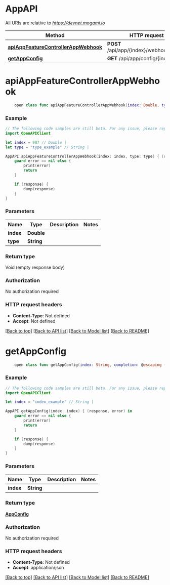 # AppAPI

All URIs are relative to *https://devnet.mogami.io*

Method | HTTP request | Description
------------- | ------------- | -------------
[**apiAppFeatureControllerAppWebhook**](AppAPI.md#apiappfeaturecontrollerappwebhook) | **POST** /api/app/{index}/webhook/{type} | 
[**getAppConfig**](AppAPI.md#getappconfig) | **GET** /api/app/config/{index} | 


# **apiAppFeatureControllerAppWebhook**
```swift
    open class func apiAppFeatureControllerAppWebhook(index: Double, type: String, completion: @escaping (_ data: Void?, _ error: Error?) -> Void)
```



### Example
```swift
// The following code samples are still beta. For any issue, please report via http://github.com/OpenAPITools/openapi-generator/issues/new
import OpenAPIClient

let index = 987 // Double | 
let type = "type_example" // String | 

AppAPI.apiAppFeatureControllerAppWebhook(index: index, type: type) { (response, error) in
    guard error == nil else {
        print(error)
        return
    }

    if (response) {
        dump(response)
    }
}
```

### Parameters

Name | Type | Description  | Notes
------------- | ------------- | ------------- | -------------
 **index** | **Double** |  | 
 **type** | **String** |  | 

### Return type

Void (empty response body)

### Authorization

No authorization required

### HTTP request headers

 - **Content-Type**: Not defined
 - **Accept**: Not defined

[[Back to top]](#) [[Back to API list]](../README.md#documentation-for-api-endpoints) [[Back to Model list]](../README.md#documentation-for-models) [[Back to README]](../README.md)

# **getAppConfig**
```swift
    open class func getAppConfig(index: String, completion: @escaping (_ data: AppConfig?, _ error: Error?) -> Void)
```



### Example
```swift
// The following code samples are still beta. For any issue, please report via http://github.com/OpenAPITools/openapi-generator/issues/new
import OpenAPIClient

let index = "index_example" // String | 

AppAPI.getAppConfig(index: index) { (response, error) in
    guard error == nil else {
        print(error)
        return
    }

    if (response) {
        dump(response)
    }
}
```

### Parameters

Name | Type | Description  | Notes
------------- | ------------- | ------------- | -------------
 **index** | **String** |  | 

### Return type

[**AppConfig**](AppConfig.md)

### Authorization

No authorization required

### HTTP request headers

 - **Content-Type**: Not defined
 - **Accept**: application/json

[[Back to top]](#) [[Back to API list]](../README.md#documentation-for-api-endpoints) [[Back to Model list]](../README.md#documentation-for-models) [[Back to README]](../README.md)

